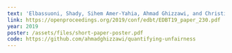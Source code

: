 ```yaml
---
text: 'Elbassuoni, Shady, Sihem Amer-Yahia, Ahmad Ghizzawi, and Christine El Atie (2019). "Exploring Fairness of Ranking in Online Job Marketplaces". In EDBT, pp. 646-649.'
link: https://openproceedings.org/2019/conf/edbt/EDBT19_paper_230.pdf
year: 2019
poster: /assets/files/short-paper-poster.pdf
code: https://github.com/ahmadghizzawi/quantifying-unfairness
---
```


